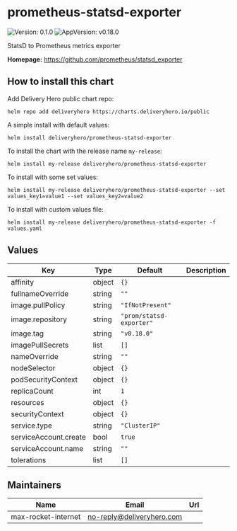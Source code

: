 # prometheus-statsd-exporter

![Version: 0.1.0](https://img.shields.io/badge/Version-0.1.0-informational?style=flat-square) ![AppVersion: v0.18.0](https://img.shields.io/badge/AppVersion-v0.18.0-informational?style=flat-square)

StatsD to Prometheus metrics exporter

**Homepage:** <https://github.com/prometheus/statsd_exporter>

## How to install this chart

Add Delivery Hero public chart repo:

```console
helm repo add deliveryhero https://charts.deliveryhero.io/public
```

A simple install with default values:

```console
helm install deliveryhero/prometheus-statsd-exporter
```

To install the chart with the release name `my-release`:

```console
helm install my-release deliveryhero/prometheus-statsd-exporter
```

To install with some set values:

```console
helm install my-release deliveryhero/prometheus-statsd-exporter --set values_key1=value1 --set values_key2=value2
```

To install with custom values file:

```console
helm install my-release deliveryhero/prometheus-statsd-exporter -f values.yaml
```

## Values

| Key | Type | Default | Description |
|-----|------|---------|-------------|
| affinity | object | `{}` |  |
| fullnameOverride | string | `""` |  |
| image.pullPolicy | string | `"IfNotPresent"` |  |
| image.repository | string | `"prom/statsd-exporter"` |  |
| image.tag | string | `"v0.18.0"` |  |
| imagePullSecrets | list | `[]` |  |
| nameOverride | string | `""` |  |
| nodeSelector | object | `{}` |  |
| podSecurityContext | object | `{}` |  |
| replicaCount | int | `1` |  |
| resources | object | `{}` |  |
| securityContext | object | `{}` |  |
| service.type | string | `"ClusterIP"` |  |
| serviceAccount.create | bool | `true` |  |
| serviceAccount.name | string | `""` |  |
| tolerations | list | `[]` |  |

## Maintainers

| Name | Email | Url |
| ---- | ------ | --- |
| max-rocket-internet | no-reply@deliveryhero.com |  |
